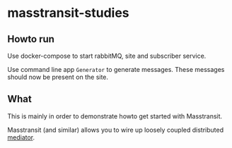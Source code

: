 # masstransit-studies

## Howto run

Use docker-compose to start rabbitMQ, site and subscriber service.

Use command line app ```Generator``` to generate messages. These messages should now be present on the site.

## What

This is mainly in order to demonstrate howto get started with Masstransit.

Masstransit (and similar) allows you to wire up loosely coupled distributed [mediator](https://en.wikipedia.org/wiki/Mediator_pattern).
